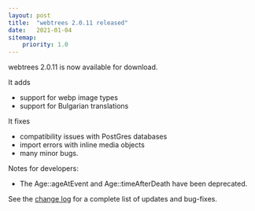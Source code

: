 ```yaml
---
layout: post
title:  "webtrees 2.0.11 released"
date:   2021-01-04
sitemap:
    priority: 1.0
---
```


webtrees 2.0.11 is now available for download.

It adds
* support for webp image types
* support for Bulgarian translations

It fixes
* compatibility issues with PostGres databases
* import errors with inline media objects
* many minor bugs.

Notes for developers:

* The Age::ageAtEvent and Age::timeAfterDeath have been deprecated.

See the [change log](https://github.com/fisharebest/webtrees/compare/2.0.10...2.0.11)
for a complete list of updates and bug-fixes.

